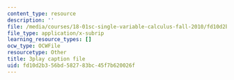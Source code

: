```yaml
---
content_type: resource
description: ''
file: /media/courses/18-01sc-single-variable-calculus-fall-2010/fd10d2b356bd582783bc45f7b620026f_13UPhn32Mjs.vtt
file_type: application/x-subrip
learning_resource_types: []
ocw_type: OCWFile
resourcetype: Other
title: 3play caption file
uid: fd10d2b3-56bd-5827-83bc-45f7b620026f
---
```

